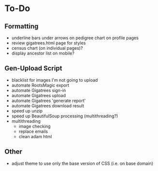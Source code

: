 To-Do
=====

## Formatting

- underline bars under arrows on pedigree chart on profile pages
- review gigatrees.html page for styles
- census chart (on individual pages)?
- display ancestor list on mobile?

## Gen-Upload Script

- blacklist for images I'm not going to upload
- automate RootsMagic export
- automate Gigatrees sign-in
- automate Gigatrees upload
- automate Gigatrees 'generate report'
- automate Gigatrees download result
- speed up unzip
- speed up BeautifulSoup processing (multithreading?)
- multithreading
    + image checking
    + replace emails
    + clean adam html

## Other

- adjust theme to use only the base version of CSS (i.e. on base domain)
